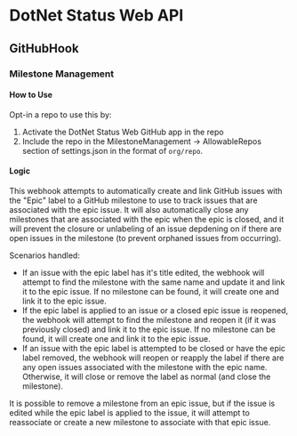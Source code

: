 # DotNet Status Web API 

## GitHubHook

### Milestone Management

#### How to Use

Opt-in a repo to use this by: 
1. Activate the DotNet Status Web GitHub app in the repo
1. Include the repo in the MilestoneManagement -> AllowableRepos section of settings.json in the format of `org/repo`. 

#### Logic

This webhook attempts to automatically create and link GitHub issues with the "Epic" label to a GitHub milestone to use to track issues that are associated with the epic issue. It will also automatically close any milestones that are associated with the epic when the epic is closed, and it will prevent the closure or unlabeling of an issue depdening on if there are open issues in the milestone (to prevent orphaned issues from occurring). 

Scenarios handled: 
- If an issue with the epic label has it's title edited, the webhook will attempt to find the milestone with the same name and update it and link it to the epic issue. If no milestone can be found, it will create one and link it to the epic issue. 
- If the epic label is applied to an issue or a closed epic issue is reopened, the webhook will attempt to find the milestone and reopen it (if it was previously closed) and link it to the epic issue. If no milestone can be found, it will create one and link it to the epic issue. 
- If an issue with the epic label is attempted to be closed or have the epic label removed, the webhook will reopen or reapply the label if there are any open issues associated with the milestone with the epic name. Otherwise, it will close or remove the label as normal (and close the milestone).

It is possible to remove a milestone from an epic issue, but if the issue is edited while the epic label is applied to the issue, it will attempt to reassociate or create a new milestone to associate with that epic issue. 